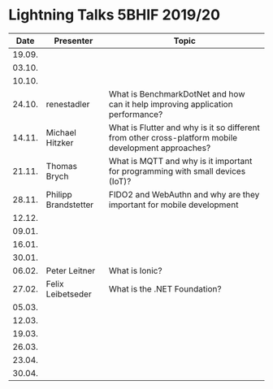 # Lightning Talks 5BHIF 2019/20

|  Date  | Presenter | Topic |
| ------ | --------- | ----- |
| 19.09. |           |       |
| 03.10. |           |       |
| 10.10. |           |       |
| 24.10. |renestadler|What is BenchmarkDotNet and how can it help improving application performance? |
| 14.11. |Michael Hitzker|What is Flutter and why is it so different from other cross-platform mobile development approaches?|
| 21.11. | Thomas Brych | What is MQTT and why is it important for programming with small devices (IoT)? |
| 28.11. | Philipp Brandstetter | FIDO2 and WebAuthn and why are they important for mobile development |
| 12.12. |           |       |
| 09.01. |           |       |
| 16.01. |           |       |
| 30.01. |           |       |
| 06.02. | Peter Leitner  | What is Ionic?|
| 27.02. |   Felix Leibetseder        |     What is the .NET Foundation?  |
| 05.03. |           |       |
| 12.03. |           |       |
| 19.03. |           |       |
| 26.03. |           |       |
| 23.04. |           |       |
| 30.04. |           |       |
